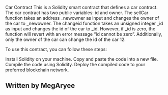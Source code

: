 Car Contract
This is a Solidity smart contract that defines a car contract. The car contract has two public variables: id and owner. The sellCar function takes an address _newowner as input and changes the owner of the car to _newowner. The changeid function takes an unsigned integer _id as input and changes the id of the car to _id. However, if _id is zero, the function will revert with an error message “id cannot be zero”. Additionally, only the owner of the car can change the id of the car 12.

To use this contract, you can follow these steps:

Install Solidity on your machine.
Copy and paste the code into a new file.
Compile the code using Solidity.
Deploy the compiled code to your preferred blockchain network.

## Written by MegAryee
